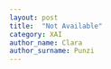 ```yaml
---
layout: post
title:  "Not Available"
category: XAI
author_name: Clara
author_surname: Punzi
---
```

